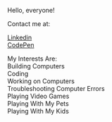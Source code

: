 Hello, everyone! 

Contact me at:

[Linkedin](https://www.linkedin.com/in/shawn-stover-se/)\
[CodePen](https://codepen.io/Shawn_Stover)

My Interests Are:\
Building Computers\
Coding\
Working on Computers\
Troubleshooting Computer Errors\
Playing Video Games\
Playing With My Pets\
Playing With My Kids
